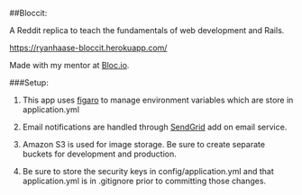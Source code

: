 ##Bloccit:

A Reddit replica to teach the fundamentals of web development and Rails.

https://ryanhaase-bloccit.herokuapp.com/

Made with my mentor at <a href='http://bloc.io'>Bloc.io</a>.

###Setup:

1. This app uses <a href='https://github.com/laserlemon/figaro'>figaro</a> to manage environment variables which are store in application.yml

2. Email notifications are handled through <a href='https://sendgrid.com/'>SendGrid</a> add on email service.

3. Amazon S3 is used for image storage.  Be sure to create separate buckets for development and production.

4. Be sure to store the security keys in config/application.yml and that application.yml is in .gitignore prior to committing those changes.  
